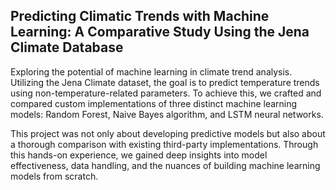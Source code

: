 ## Predicting Climatic Trends with Machine Learning: A Comparative Study Using the Jena Climate Database

Exploring the potential of machine learning in climate trend analysis. Utilizing the Jena Climate dataset, the goal is to predict temperature trends using non-temperature-related parameters. To achieve this, we crafted and compared custom implementations of three distinct machine learning models: Random Forest, Naive Bayes algorithm, and LSTM neural networks.

This project was not only about developing predictive models but also about a thorough comparison with existing third-party implementations. Through this hands-on experience, we gained deep insights into model effectiveness, data handling, and the nuances of building machine learning models from scratch.
